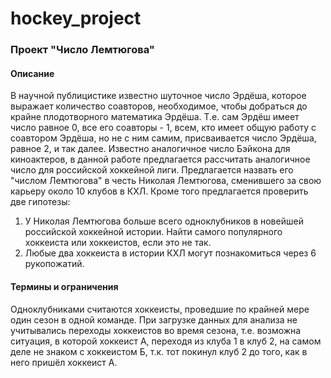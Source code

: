 # hockey_project

### Проект "Число Лемтюгова"

#### Описание

В научной публицистике известно шуточное число Эрдёша, которое выражает количество соавторов, необходимое, чтобы добраться до крайне плодотворного математика Эрдёша. Т.е. сам Эрдёш имеет число равное 0, все его соавторы - 1, всем, кто имеет общую работу с соавтором Эрдёша, но не с ним самим, присваивается число Эрдёша, равное 2, и так далее. Известно аналогичное число Бэйкона для киноактеров, в данной работе предлагается рассчитать аналогичное число для российской хоккейной лиги. Предлагается назвать его "числом Лемтюгова" в честь Николая Лемтюгова, сменившего за свою карьеру около 10 клубов в КХЛ. Кроме того предлагается проверить две гипотезы: 
1. У Николая Лемтюгова больше всего одноклубников в новейшей российской хоккейной истории. Найти самого популярного хоккеиста или хоккеистов, если это не так.
2. Любые два хоккеиста в истории КХЛ могут познакомиться через 6 рукопожатий.
 
#### Термины и ограничения 
Одноклубниками считаются хоккеисты, проведшие по крайней мере один сезон в одной команде. 
При загрузке данных для анализа не учитывались переходы хоккеистов во время сезона, т.е. возможна ситуация, в которой хоккеист А, переходя из клуба 1 в клуб 2, на самом деле не знаком с хоккеистом Б, т.к. тот покинул клуб 2 до того, как в него пришёл хоккеист А. 
